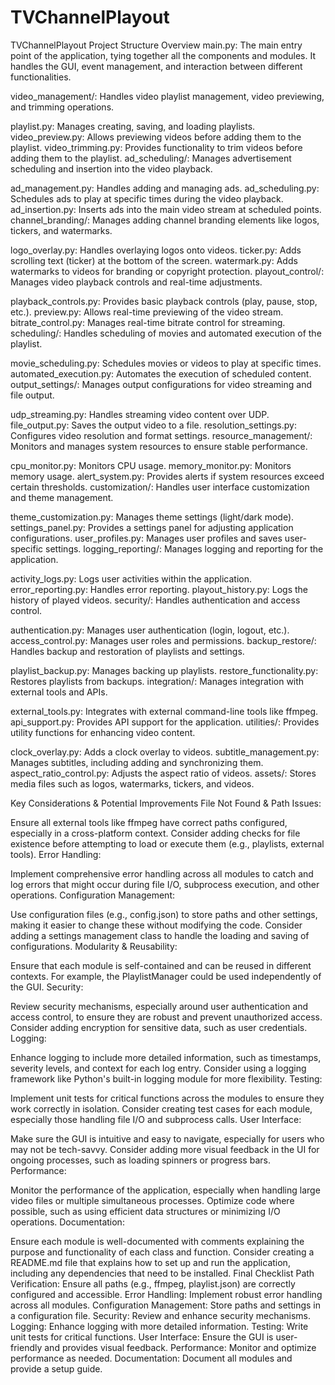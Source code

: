 # TVChannelPlayout
TVChannelPlayout
Project Structure Overview
main.py: The main entry point of the application, tying together all the components and modules. It handles the GUI, event management, and interaction between different functionalities.

video_management/: Handles video playlist management, video previewing, and trimming operations.

playlist.py: Manages creating, saving, and loading playlists.
video_preview.py: Allows previewing videos before adding them to the playlist.
video_trimming.py: Provides functionality to trim videos before adding them to the playlist.
ad_scheduling/: Manages advertisement scheduling and insertion into the video playback.

ad_management.py: Handles adding and managing ads.
ad_scheduling.py: Schedules ads to play at specific times during the video playback.
ad_insertion.py: Inserts ads into the main video stream at scheduled points.
channel_branding/: Manages adding channel branding elements like logos, tickers, and watermarks.

logo_overlay.py: Handles overlaying logos onto videos.
ticker.py: Adds scrolling text (ticker) at the bottom of the screen.
watermark.py: Adds watermarks to videos for branding or copyright protection.
playout_control/: Manages video playback controls and real-time adjustments.

playback_controls.py: Provides basic playback controls (play, pause, stop, etc.).
preview.py: Allows real-time previewing of the video stream.
bitrate_control.py: Manages real-time bitrate control for streaming.
scheduling/: Handles scheduling of movies and automated execution of the playlist.

movie_scheduling.py: Schedules movies or videos to play at specific times.
automated_execution.py: Automates the execution of scheduled content.
output_settings/: Manages output configurations for video streaming and file output.

udp_streaming.py: Handles streaming video content over UDP.
file_output.py: Saves the output video to a file.
resolution_settings.py: Configures video resolution and format settings.
resource_management/: Monitors and manages system resources to ensure stable performance.

cpu_monitor.py: Monitors CPU usage.
memory_monitor.py: Monitors memory usage.
alert_system.py: Provides alerts if system resources exceed certain thresholds.
customization/: Handles user interface customization and theme management.

theme_customization.py: Manages theme settings (light/dark mode).
settings_panel.py: Provides a settings panel for adjusting application configurations.
user_profiles.py: Manages user profiles and saves user-specific settings.
logging_reporting/: Manages logging and reporting for the application.

activity_logs.py: Logs user activities within the application.
error_reporting.py: Handles error reporting.
playout_history.py: Logs the history of played videos.
security/: Handles authentication and access control.

authentication.py: Manages user authentication (login, logout, etc.).
access_control.py: Manages user roles and permissions.
backup_restore/: Handles backup and restoration of playlists and settings.

playlist_backup.py: Manages backing up playlists.
restore_functionality.py: Restores playlists from backups.
integration/: Manages integration with external tools and APIs.

external_tools.py: Integrates with external command-line tools like ffmpeg.
api_support.py: Provides API support for the application.
utilities/: Provides utility functions for enhancing video content.

clock_overlay.py: Adds a clock overlay to videos.
subtitle_management.py: Manages subtitles, including adding and synchronizing them.
aspect_ratio_control.py: Adjusts the aspect ratio of videos.
assets/: Stores media files such as logos, watermarks, tickers, and videos.

Key Considerations & Potential Improvements
File Not Found & Path Issues:

Ensure all external tools like ffmpeg have correct paths configured, especially in a cross-platform context.
Consider adding checks for file existence before attempting to load or execute them (e.g., playlists, external tools).
Error Handling:

Implement comprehensive error handling across all modules to catch and log errors that might occur during file I/O, subprocess execution, and other operations.
Configuration Management:

Use configuration files (e.g., config.json) to store paths and other settings, making it easier to change these without modifying the code.
Consider adding a settings management class to handle the loading and saving of configurations.
Modularity & Reusability:

Ensure that each module is self-contained and can be reused in different contexts. For example, the PlaylistManager could be used independently of the GUI.
Security:

Review security mechanisms, especially around user authentication and access control, to ensure they are robust and prevent unauthorized access.
Consider adding encryption for sensitive data, such as user credentials.
Logging:

Enhance logging to include more detailed information, such as timestamps, severity levels, and context for each log entry.
Consider using a logging framework like Python's built-in logging module for more flexibility.
Testing:

Implement unit tests for critical functions across the modules to ensure they work correctly in isolation.
Consider creating test cases for each module, especially those handling file I/O and subprocess calls.
User Interface:

Make sure the GUI is intuitive and easy to navigate, especially for users who may not be tech-savvy.
Consider adding more visual feedback in the UI for ongoing processes, such as loading spinners or progress bars.
Performance:

Monitor the performance of the application, especially when handling large video files or multiple simultaneous processes.
Optimize code where possible, such as using efficient data structures or minimizing I/O operations.
Documentation:

Ensure each module is well-documented with comments explaining the purpose and functionality of each class and function.
Consider creating a README.md file that explains how to set up and run the application, including any dependencies that need to be installed.
Final Checklist
 Path Verification: Ensure all paths (e.g., ffmpeg, playlist.json) are correctly configured and accessible.
 Error Handling: Implement robust error handling across all modules.
 Configuration Management: Store paths and settings in a configuration file.
 Security: Review and enhance security mechanisms.
 Logging: Enhance logging with more detailed information.
 Testing: Write unit tests for critical functions.
 User Interface: Ensure the GUI is user-friendly and provides visual feedback.
 Performance: Monitor and optimize performance as needed.
 Documentation: Document all modules and provide a setup guide.
